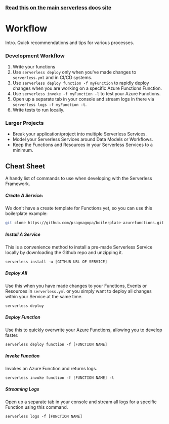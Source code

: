 <!--
title: Serverless Framework Guide - Azure Functions - Workflow
menuText: Workflow
menuOrder: 14
description: A guide and cheatsheet containing CLI commands and workflow recommendations.
layout: Doc
-->

<!-- DOCS-SITE-LINK:START automatically generated  -->
### [Read this on the main serverless docs site](https://www.serverless.com/framework/docs/providers/azure/guide/workflow)
<!-- DOCS-SITE-LINK:END -->

# Workflow

Intro. Quick recommendations and tips for various processes.

### Development Workflow

1. Write your functions
2. Use `serverless deploy` only when you've made changes to `serverless.yml` and in CI/CD systems.
3. Use `serverless deploy function -f myFunction` to rapidly deploy changes when you are working on a specific Azure Functions Function.
4. Use `serverless invoke -f myFunction -l` to test your Azure Functions.
5. Open up a separate tab in your console and stream logs in there via `serverless logs -f myFunction -t`.
6. Write tests to run locally.

### Larger Projects
* Break your application/project into multiple Serverless Services.
* Model your Serverless Services around Data Models or Workflows.
* Keep the Functions and Resources in your Serverless Services to a minimum.

## Cheat Sheet
A handy list of commands to use when developing with the Serverless Framework.

##### Create A Service:

We don't have a create template for Functions yet, so you can use this boilerplate example:

```bash
git clone https://github.com/pragnagopa/boilerplate-azurefunctions.git
```

##### Install A Service
This is a convenience method to install a pre-made Serverless Service locally by downloading the Github repo and unzipping it.
```
serverless install -u [GITHUB URL OF SERVICE]
```

##### Deploy All
Use this when you have made changes to your Functions, Events or Resources in `serverless.yml` or you simply want to deploy all changes within your Service at the same time.
```
serverless deploy
```

##### Deploy Function
Use this to quickly overwrite your Azure Functions, allowing you to develop faster.
```
serverless deploy function -f [FUNCTION NAME] 
```

##### Invoke Function
Invokes an Azure Function and returns logs.
```
serverless invoke function -f [FUNCTION NAME] -l
```

##### Streaming Logs
Open up a separate tab in your console and stream all logs for a specific Function using this command.
```
serverless logs -f [FUNCTION NAME]
```
